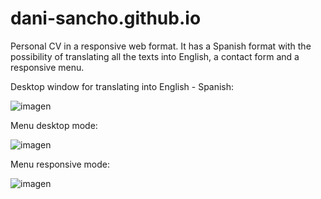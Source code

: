 # dani-sancho.github.io
Personal CV in a responsive web format.
It has a Spanish format with the possibility of translating all the texts into English, a contact form and a responsive menu.

Desktop window for translating into English - Spanish:

![imagen](https://user-images.githubusercontent.com/13603337/162589995-0f3b4b9d-cda8-4e16-8870-4ae257d01077.png)

Menu desktop mode:

![imagen](https://user-images.githubusercontent.com/13603337/162589998-2f224445-7d68-4584-9d36-e5c800dab437.png)

Menu responsive mode:

![imagen](https://user-images.githubusercontent.com/13603337/162590005-c7050aa0-e843-4cff-a324-77093325bc83.png)

